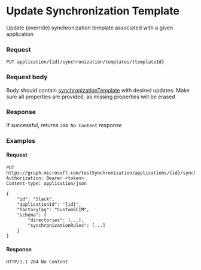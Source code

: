 # Update Synchronization Template

Update (override) synchronization template associated with a given application

### Request

```http
PUT application/{id}/synchronization/templates/{templateId}
```

### Request body

Body should contain [synchronizationTemplate](../resources/synchronization_template.md) with desired updates. Make sure all properties are provided, as missing properties will be erased

### Response

If successful, returns `204 No Content` response

### Examples

#### Request

```http
PUT https://graph.microsoft.com/testSynchronization/applications/{id}/synchronization/templates/{templateId}
Authorization: Bearer <token>
Content-type: application/json

{
    "id": "Slack",
    "applicationId": "{id}",
    "factoryTag": "CustomSCIM",
    "schema": {
        "directories": [...],
        "synchronizationRules": [...]
    }
}
```

#### Response

```http
HTTP/1.1 204 No Content
```